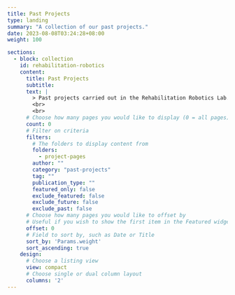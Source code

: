 ```yaml
---
title: Past Projects
type: landing
summary: "A collection of our past projects."
date: 2023-08-08T03:24:28+08:00
weight: 100

sections:
  - block: collection
    id: rehabilitation-robotics
    content:
      title: Past Projects
      subtitle:
      text: |
        > Past projects carried out in the Rehabilitation Robotics Lab.
        <br>
        <br>
      # Choose how many pages you would like to display (0 = all pages)
      count: 0
      # Filter on criteria
      filters:
        # The folders to display content from
        folders:
          - project-pages
        author: ""
        category: "past-projects"
        tag: ""
        publication_type: ""
        featured_only: false
        exclude_featured: false
        exclude_future: false
        exclude_past: false
      # Choose how many pages you would like to offset by
      # Useful if you wish to show the first item in the Featured widget
      offset: 0
      # Field to sort by, such as Date or Title
      sort_by: 'Params.weight'
      sort_ascending: true
    design:
      # Choose a listing view
      view: compact
      # Choose single or dual column layout
      columns: '2'
---
```

